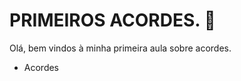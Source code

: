 # PRIMEIROS ACORDES. :musical_note:

Olá, bem vindos à minha primeira aula sobre acordes.

- Acordes
